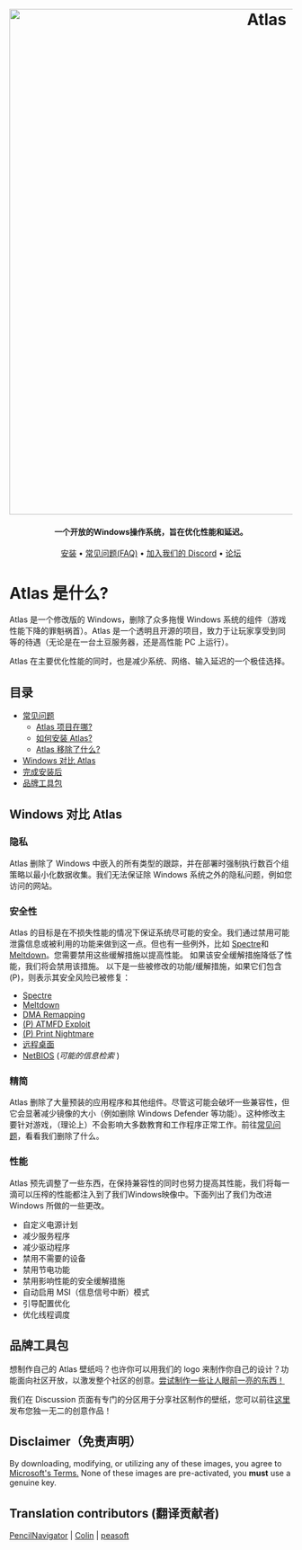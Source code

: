<h1 align="center">
  <br>
  <a href="http://atlasos.net"><img src="https://i.imgur.com/xV08gIt.png" alt="Atlas" width="900"></a>
</h1>
<h4 align="center">一个开放的Windows操作系统，旨在优化性能和延迟。</h4>

<p align="center">
  <a href="https://github.com/Atlas-OS/Atlas/wiki/2.-Installing">安装</a>
  •
  <a href="https://github.com/Atlas-OS/Atlas/wiki/1.-FAQ#contents">常见问题(FAQ)</a>
  •
  <a href="https://discord.com/servers/atlas-795710270000332800">加入我们的 Discord</a>
  •
  <a href="https://forum.atlasos.net/">论坛</a>
</p>


# Atlas 是什么?

Atlas 是一个修改版的 Windows，删除了众多拖慢 Windows 系统的组件（游戏性能下降的罪魁祸首）。Atlas 是一个透明且开源的项目，致力于让玩家享受到同等的待遇（无论是在一台土豆服务器，还是高性能 PC 上运行）。

Atlas 在主要优化性能的同时，也是减少系统、网络、输入延迟的一个极佳选择。

## 目录

- [常见问题](https://github.com/Atlas-OS/Atlas/wiki/1.-FAQ)
  - [Atlas 项目在哪?](https://github.com/Atlas-OS/Atlas/wiki/1.-FAQ#11-what-is-the-atlas-project)
  - [如何安装 Atlas?](https://github.com/Atlas-OS/Atlas/wiki/1.-FAQ#12-how-do-i-install-atlas-os)
  - [Atlas 移除了什么?](https://github.com/Atlas-OS/Atlas/wiki/1.-FAQ#13-whats-removed-in-atlas-os)
- <a href="Windows 对比 Atlas">Windows 对比 Atlas</a>
- [完成安装后](https://github.com/Atlas-OS/Atlas/wiki/3.-Post-Install)
- [品牌工具包](./img/brand-kit.zip)

## Windows 对比 Atlas

### **隐私**

Atlas 删除了 Windows 中嵌入的所有类型的跟踪，并在部署时强制执行数百个组策略以最小化数据收集。我们无法保证除 Windows 系统之外的隐私问题，例如您访问的网站。

### **安全性**

Atlas 的目标是在不损失性能的情况下保证系统尽可能的安全。我们通过禁用可能泄露信息或被利用的功能来做到这一点。但也有一些例外，比如 [Spectre](https://spectreattack.com/spectre.pdf)和[Meltdown](https://meltdownattack.com/meltdown.pdf)。您需要禁用这些缓解措施以提高性能。
如果该安全缓解措施降低了性能，我们将会禁用该措施。
以下是一些被修改的功能/缓解措施，如果它们包含(P)，则表示其安全风险已被修复：

- [Spectre](https://spectreattack.com/spectre.pdf)
- [Meltdown](https://meltdownattack.com/meltdown.pdf)
- [DMA Remapping](https://docs.microsoft.com/en-us/windows/security/information-protection/kernel-dma-protection-for-thunderbolt)
- [(P) ATMFD Exploit](https://msrc.microsoft.com/update-guide/en-US/vulnerability/CVE-2020-1020)
- [(P) Print Nightmare](https://us-cert.cisa.gov/ncas/current-activity/2021/06/30/printnightmare-critical-windows-print-spooler-vulnerability)
- [远程桌面](https://cve.mitre.org/cgi-bin/cvekey.cgi?keyword=Windows+Remote+Desktop)
- [NetBIOS](https://en.wikipedia.org/wiki/NetBIOS) (_可能的信息检索_ )

### **精简**

Atlas 删除了大量预装的应用程序和其他组件。尽管这可能会破坏一些兼容性，但它会显著减少镜像的大小（例如删除 Windows Defender 等功能）。这种修改主要针对游戏，（理论上）不会影响大多数教育和工作程序正常工作。前往[常见问题](https://github.com/Atlas-OS/Atlas/wiki/1.-FAQ#13-whats-removed-in-atlas-os)，看看我们删除了什么。

### **性能**

Atlas 预先调整了一些东西，在保持兼容性的同时也努力提高其性能，我们将每一滴可以压榨的性能都注入到了我们Windows映像中。下面列出了我们为改进 Windows 所做的一些更改。

- 自定义电源计划
- 减少服务程序
- 减少驱动程序
- 禁用不需要的设备
- 禁用节电功能
- 禁用影响性能的安全缓解措施
- 自动启用 MSI（信息信号中断）模式
- 引导配置优化
- 优化线程调度

## 品牌工具包

想制作自己的 Atlas 壁纸吗？也许你可以用我们的 logo 来制作你自己的设计？功能面向社区开放，以激发整个社区的创意。[尝试制作一些让人眼前一亮的东西！](./img/brand-kit.zip)

我们在 Discussion 页面有专门的分区用于分享社区制作的壁纸，您可以前往[这里](https://github.com/Atlas-OS/Atlas/discussions/categories/community-artwork)发布您独一无二的创意作品！

## Disclaimer（免责声明）

By downloading, modifying, or utilizing any of these images, you agree to [Microsoft's Terms.](https://www.microsoft.com/en-us/Useterms/Retail/Windows/10/UseTerms_Retail_Windows_10_English.htm) None of these images are pre-activated, you **must** use a genuine key.

## Translation contributors (翻译贡献者)

[PencilNavigator](https://github.com/PencilNavigator) | [Colin](https://github.com/0bo) | [peasoft](https://github.com/peasoft)
